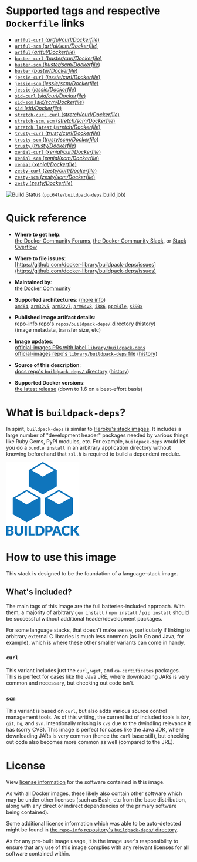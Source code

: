 <!--

********************************************************************************

WARNING:

    DO NOT EDIT "buildpack-deps/README.md"

    IT IS AUTO-GENERATED

    (from the other files in "buildpack-deps/" combined with a set of templates)

********************************************************************************

-->

# Supported tags and respective `Dockerfile` links

-	[`artful-curl` (*artful/curl/Dockerfile*)](https://github.com/docker-library/buildpack-deps/blob/d662dc69f910feb241f6d0c9d2cd6cc2fb6c5e6c/artful/curl/Dockerfile)
-	[`artful-scm` (*artful/scm/Dockerfile*)](https://github.com/docker-library/buildpack-deps/blob/36018aca7e9637c9c04ff623625e59de12d7f161/artful/scm/Dockerfile)
-	[`artful` (*artful/Dockerfile*)](https://github.com/docker-library/buildpack-deps/blob/d7da72aaf3bb93fecf5fcb7c6ff154cb0c55d1d1/artful/Dockerfile)
-	[`buster-curl` (*buster/curl/Dockerfile*)](https://github.com/docker-library/buildpack-deps/blob/d662dc69f910feb241f6d0c9d2cd6cc2fb6c5e6c/buster/curl/Dockerfile)
-	[`buster-scm` (*buster/scm/Dockerfile*)](https://github.com/docker-library/buildpack-deps/blob/99a1c33fda559272e9322b02a5d778bbd04154e7/buster/scm/Dockerfile)
-	[`buster` (*buster/Dockerfile*)](https://github.com/docker-library/buildpack-deps/blob/d7da72aaf3bb93fecf5fcb7c6ff154cb0c55d1d1/buster/Dockerfile)
-	[`jessie-curl` (*jessie/curl/Dockerfile*)](https://github.com/docker-library/buildpack-deps/blob/d662dc69f910feb241f6d0c9d2cd6cc2fb6c5e6c/jessie/curl/Dockerfile)
-	[`jessie-scm` (*jessie/scm/Dockerfile*)](https://github.com/docker-library/buildpack-deps/blob/1845b3f918f69b4c97912b0d4d68a5658458e84f/jessie/scm/Dockerfile)
-	[`jessie` (*jessie/Dockerfile*)](https://github.com/docker-library/buildpack-deps/blob/d7da72aaf3bb93fecf5fcb7c6ff154cb0c55d1d1/jessie/Dockerfile)
-	[`sid-curl` (*sid/curl/Dockerfile*)](https://github.com/docker-library/buildpack-deps/blob/d662dc69f910feb241f6d0c9d2cd6cc2fb6c5e6c/sid/curl/Dockerfile)
-	[`sid-scm` (*sid/scm/Dockerfile*)](https://github.com/docker-library/buildpack-deps/blob/99a1c33fda559272e9322b02a5d778bbd04154e7/sid/scm/Dockerfile)
-	[`sid` (*sid/Dockerfile*)](https://github.com/docker-library/buildpack-deps/blob/d7da72aaf3bb93fecf5fcb7c6ff154cb0c55d1d1/sid/Dockerfile)
-	[`stretch-curl`, `curl` (*stretch/curl/Dockerfile*)](https://github.com/docker-library/buildpack-deps/blob/d662dc69f910feb241f6d0c9d2cd6cc2fb6c5e6c/stretch/curl/Dockerfile)
-	[`stretch-scm`, `scm` (*stretch/scm/Dockerfile*)](https://github.com/docker-library/buildpack-deps/blob/1845b3f918f69b4c97912b0d4d68a5658458e84f/stretch/scm/Dockerfile)
-	[`stretch`, `latest` (*stretch/Dockerfile*)](https://github.com/docker-library/buildpack-deps/blob/d7da72aaf3bb93fecf5fcb7c6ff154cb0c55d1d1/stretch/Dockerfile)
-	[`trusty-curl` (*trusty/curl/Dockerfile*)](https://github.com/docker-library/buildpack-deps/blob/d662dc69f910feb241f6d0c9d2cd6cc2fb6c5e6c/trusty/curl/Dockerfile)
-	[`trusty-scm` (*trusty/scm/Dockerfile*)](https://github.com/docker-library/buildpack-deps/blob/1845b3f918f69b4c97912b0d4d68a5658458e84f/trusty/scm/Dockerfile)
-	[`trusty` (*trusty/Dockerfile*)](https://github.com/docker-library/buildpack-deps/blob/d7da72aaf3bb93fecf5fcb7c6ff154cb0c55d1d1/trusty/Dockerfile)
-	[`xenial-curl` (*xenial/curl/Dockerfile*)](https://github.com/docker-library/buildpack-deps/blob/d662dc69f910feb241f6d0c9d2cd6cc2fb6c5e6c/xenial/curl/Dockerfile)
-	[`xenial-scm` (*xenial/scm/Dockerfile*)](https://github.com/docker-library/buildpack-deps/blob/2da658b9a1b91fa61d63ffad2ea52685cac6c702/xenial/scm/Dockerfile)
-	[`xenial` (*xenial/Dockerfile*)](https://github.com/docker-library/buildpack-deps/blob/d7da72aaf3bb93fecf5fcb7c6ff154cb0c55d1d1/xenial/Dockerfile)
-	[`zesty-curl` (*zesty/curl/Dockerfile*)](https://github.com/docker-library/buildpack-deps/blob/d662dc69f910feb241f6d0c9d2cd6cc2fb6c5e6c/zesty/curl/Dockerfile)
-	[`zesty-scm` (*zesty/scm/Dockerfile*)](https://github.com/docker-library/buildpack-deps/blob/9aa327dcc582d5384affbc5a19672e3077489e97/zesty/scm/Dockerfile)
-	[`zesty` (*zesty/Dockerfile*)](https://github.com/docker-library/buildpack-deps/blob/d7da72aaf3bb93fecf5fcb7c6ff154cb0c55d1d1/zesty/Dockerfile)

[![Build Status](https://doi-janky.infosiftr.net/job/multiarch/job/ppc64le/job/buildpack-deps/badge/icon) (`ppc64le/buildpack-deps` build job)](https://doi-janky.infosiftr.net/job/multiarch/job/ppc64le/job/buildpack-deps/)

# Quick reference

-	**Where to get help**:  
	[the Docker Community Forums](https://forums.docker.com/), [the Docker Community Slack](https://blog.docker.com/2016/11/introducing-docker-community-directory-docker-community-slack/), or [Stack Overflow](https://stackoverflow.com/search?tab=newest&q=docker)

-	**Where to file issues**:  
	[https://github.com/docker-library/buildpack-deps/issues](https://github.com/docker-library/buildpack-deps/issues)

-	**Maintained by**:  
	[the Docker Community](https://github.com/docker-library/buildpack-deps)

-	**Supported architectures**: ([more info](https://github.com/docker-library/official-images#architectures-other-than-amd64))  
	[`amd64`](https://hub.docker.com/r/amd64/buildpack-deps/), [`arm32v5`](https://hub.docker.com/r/arm32v5/buildpack-deps/), [`arm32v7`](https://hub.docker.com/r/arm32v7/buildpack-deps/), [`arm64v8`](https://hub.docker.com/r/arm64v8/buildpack-deps/), [`i386`](https://hub.docker.com/r/i386/buildpack-deps/), [`ppc64le`](https://hub.docker.com/r/ppc64le/buildpack-deps/), [`s390x`](https://hub.docker.com/r/s390x/buildpack-deps/)

-	**Published image artifact details**:  
	[repo-info repo's `repos/buildpack-deps/` directory](https://github.com/docker-library/repo-info/blob/master/repos/buildpack-deps) ([history](https://github.com/docker-library/repo-info/commits/master/repos/buildpack-deps))  
	(image metadata, transfer size, etc)

-	**Image updates**:  
	[official-images PRs with label `library/buildpack-deps`](https://github.com/docker-library/official-images/pulls?q=label%3Alibrary%2Fbuildpack-deps)  
	[official-images repo's `library/buildpack-deps` file](https://github.com/docker-library/official-images/blob/master/library/buildpack-deps) ([history](https://github.com/docker-library/official-images/commits/master/library/buildpack-deps))

-	**Source of this description**:  
	[docs repo's `buildpack-deps/` directory](https://github.com/docker-library/docs/tree/master/buildpack-deps) ([history](https://github.com/docker-library/docs/commits/master/buildpack-deps))

-	**Supported Docker versions**:  
	[the latest release](https://github.com/docker/docker-ce/releases/latest) (down to 1.6 on a best-effort basis)

# What is `buildpack-deps`?

In spirit, `buildpack-deps` is similar to [Heroku's stack images](https://github.com/heroku/stack-images/blob/master/bin/cedar.sh). It includes a large number of "development header" packages needed by various things like Ruby Gems, PyPI modules, etc. For example, `buildpack-deps` would let you do a `bundle install` in an arbitrary application directory without knowing beforehand that `ssl.h` is required to build a dependent module.

![logo](https://raw.githubusercontent.com/docker-library/docs/01c12653951b2fe592c1f93a13b4e289ada0e3a1/buildpack-deps/logo.png)

# How to use this image

This stack is designed to be the foundation of a language-stack image.

## What's included?

The main tags of this image are the full batteries-included approach. With them, a majority of arbitrary `gem install` / `npm install` / `pip install` should be successful without additional header/development packages.

For some language stacks, that doesn't make sense, particularly if linking to arbitrary external C libraries is much less common (as in Go and Java, for example), which is where these other smaller variants can come in handy.

### `curl`

This variant includes just the `curl`, `wget`, and `ca-certificates` packages. This is perfect for cases like the Java JRE, where downloading JARs is very common and necessary, but checking out code isn't.

### `scm`

This variant is based on `curl`, but also adds various source control management tools. As of this writing, the current list of included tools is `bzr`, `git`, `hg`, and `svn`. Intentionally missing is `cvs` due to the dwindling relevance it has (sorry CVS). This image is perfect for cases like the Java JDK, where downloading JARs is very common (hence the `curl` base still), but checking out code also becomes more common as well (compared to the JRE).

# License

View [license information](https://www.debian.org/social_contract#guidelines) for the software contained in this image.

As with all Docker images, these likely also contain other software which may be under other licenses (such as Bash, etc from the base distribution, along with any direct or indirect dependencies of the primary software being contained).

Some additional license information which was able to be auto-detected might be found in [the `repo-info` repository's `buildpack-deps/` directory](https://github.com/docker-library/repo-info/tree/master/repos/buildpack-deps).

As for any pre-built image usage, it is the image user's responsibility to ensure that any use of this image complies with any relevant licenses for all software contained within.
